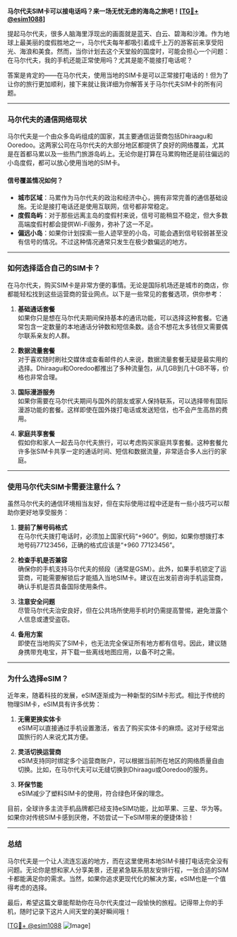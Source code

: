 **马尔代夫SIM卡可以接电话吗？来一场无忧无虑的海岛之旅吧！[[TG💪+ @esim1088](https://t.me/s/esim1088)]**

提起马尔代夫，很多人脑海里浮现出的画面就是蓝天、白云、碧海和沙滩。作为地球上最美丽的度假胜地之一，马尔代夫每年都吸引着成千上万的游客前来享受阳光、海浪和美食。然而，当你计划去这个天堂般的国度时，可能会担心一个问题：在马尔代夫，我的手机还能正常使用吗？尤其是能不能接打电话呢？

答案是肯定的——在马尔代夫，使用当地的SIM卡是可以正常接打电话的！但为了让你的旅行更加顺利，接下来就让我详细为你解答关于马尔代夫SIM卡的所有问题。

---

### 马尔代夫的通信网络现状

马尔代夫是一个由众多岛屿组成的国家，其主要通信运营商包括Dhiraagu和Ooredoo。这两家公司在马尔代夫的大部分地区都提供了良好的网络覆盖，尤其是在首都马累以及一些热门旅游岛屿上。无论你是打算在马累购物还是前往偏远的小岛度假，都可以放心使用当地的SIM卡。

#### 信号覆盖情况如何？
- **城市区域**：马累作为马尔代夫的政治和经济中心，拥有非常完善的通信基础设施。无论是接打电话还是使用互联网，信号都非常稳定。
- **度假岛屿**：对于那些远离主岛的度假村来说，信号可能稍显不稳定，但大多数高端度假村都会提供Wi-Fi服务，弥补了这一不足。
- **偏远小岛**：如果你计划探索一些人迹罕至的小岛，可能会遇到信号较弱甚至没有信号的情况。不过这种情况通常只发生在极少数偏远的地方。

---

### 如何选择适合自己的SIM卡？

在马尔代夫，购买SIM卡是非常方便的事情。无论是国际机场还是城市的商店，你都能轻松找到这些运营商的营业网点。以下是一些常见的套餐选项，供你参考：

1. **基础通话套餐**  
   如果你只是想在马尔代夫期间保持基本的通讯功能，可以选择这种套餐。它通常包含一定数量的本地通话分钟数和短信条数。适合不想花太多钱但又需要偶尔联系亲友的人群。

2. **数据流量套餐**  
   对于喜欢随时刷社交媒体或查看邮件的人来说，数据流量套餐无疑是最实用的选择。Dhiraagu和Ooredoo都推出了多种流量包，从几GB到几十GB不等，价格也非常合理。

3. **国际漫游服务**  
   如果你需要在马尔代夫期间与国外的朋友或家人保持联系，可以选择带有国际漫游功能的套餐。这样即使在国外拨打电话或发送短信，也不会产生高昂的费用。

4. **家庭共享套餐**  
   假如你和家人一起去马尔代夫旅行，可以考虑购买家庭共享套餐。这种套餐允许多张SIM卡共享一定的通话时间、短信和数据流量，非常适合多人出行的家庭。

---

### 使用马尔代夫SIM卡需要注意什么？

虽然马尔代夫的通信环境相当友好，但在实际使用过程中还是有一些小技巧可以帮助你更好地享受服务：

1. **提前了解号码格式**  
   在马尔代夫拨打电话时，必须加上国家代码“+960”。例如，如果你想拨打本地号码77123456，正确的格式应该是“+960 77123456”。

2. **检查手机是否兼容**  
   确保你的手机支持马尔代夫的频段（通常是GSM）。此外，如果手机锁定了运营商，可能需要解锁后才能插入当地SIM卡。建议在出发前咨询手机运营商，确认手机是否具备国际使用条件。

3. **注意安全问题**  
   尽管马尔代夫治安良好，但在公共场所使用手机时仍需提高警惕，避免泄露个人信息或遭受盗窃。

4. **备用方案**  
   即使在当地购买了SIM卡，也无法完全保证所有地方都有信号。因此，建议随身携带充电宝，并下载一些离线地图应用，以备不时之需。

---

### 为什么选择eSIM？

近年来，随着科技的发展，eSIM逐渐成为一种新型的SIM卡形式。相比于传统的物理SIM卡，eSIM具有许多优势：

1. **无需更换实体卡**  
   eSIM可以直接通过手机设置激活，省去了购买实体卡的麻烦。这对于经常出国旅行的人来说尤其方便。

2. **灵活切换运营商**  
   eSIM支持同时绑定多个运营商账户，可以根据当前所在地区的网络质量自由切换。比如，在马尔代夫可以无缝切换到Dhiraagu或Ooredoo的服务。

3. **环保节能**  
   eSIM减少了塑料SIM卡的使用，符合绿色环保的理念。

目前，全球许多主流手机品牌都已经支持eSIM功能，比如苹果、三星、华为等。如果你对传统SIM卡感到厌倦，不妨尝试一下eSIM带来的便捷体验！

---

### 总结

马尔代夫是一个让人流连忘返的地方，而在这里使用本地SIM卡接打电话完全没有问题。无论你是想和家人分享美景，还是紧急联系朋友安排行程，一张合适的SIM卡都能满足你的需求。当然，如果你追求更现代化的解决方案，eSIM也是一个值得考虑的选择。

最后，希望这篇文章能帮助你在马尔代夫度过一段愉快的旅程。记得带上你的手机，随时记录下这片人间天堂的美好瞬间哦！

[[TG💪+ @esim1088](https://t.me/s/esim1088) ![Image](https://i.postimg.cc/4NQfJmqS/Snipaste-2025-05-13-00-14-12.png)]